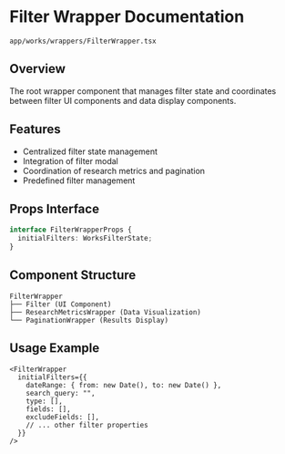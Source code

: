 # Filter Wrapper Documentation
`app/works/wrappers/FilterWrapper.tsx`

## Overview
The root wrapper component that manages filter state and coordinates between filter UI components and data display components.

## Features
- Centralized filter state management
- Integration of filter modal
- Coordination of research metrics and pagination
- Predefined filter management

## Props Interface
```typescript
interface FilterWrapperProps {
  initialFilters: WorksFilterState;
}
```

## Component Structure
```
FilterWrapper
├── Filter (UI Component)
├── ResearchMetricsWrapper (Data Visualization)
└── PaginationWrapper (Results Display)
```

## Usage Example
```tsx
<FilterWrapper 
  initialFilters={{
    dateRange: { from: new Date(), to: new Date() },
    search_query: "",
    type: [],
    fields: [],
    excludeFields: [],
    // ... other filter properties
  }}
/>
```


